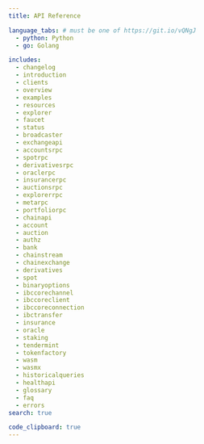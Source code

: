 ```yaml
---
title: API Reference

language_tabs: # must be one of https://git.io/vQNgJ
  - python: Python
  - go: Golang

includes:
  - changelog
  - introduction
  - clients
  - overview
  - examples
  - resources
  - explorer
  - faucet
  - status
  - broadcaster
  - exchangeapi
  - accountsrpc
  - spotrpc
  - derivativesrpc
  - oraclerpc
  - insurancerpc
  - auctionsrpc
  - explorerrpc
  - metarpc
  - portfoliorpc
  - chainapi
  - account
  - auction
  - authz
  - bank
  - chainstream
  - chainexchange
  - derivatives
  - spot
  - binaryoptions
  - ibccorechannel
  - ibccoreclient
  - ibccoreconnection
  - ibctransfer
  - insurance
  - oracle
  - staking
  - tendermint
  - tokenfactory
  - wasm
  - wasmx
  - historicalqueries
  - healthapi
  - glossary
  - faq
  - errors
search: true

code_clipboard: true
---
```

